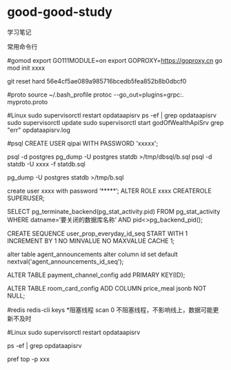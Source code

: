 # good-good-study

学习笔记


常用命令行

#gomod
export GO111MODULE=on
export GOPROXY=https://goproxy.cn
go mod init xxxx

git reset hard   56e4cf5ae089a985716bcedb5fea852b8b0dbcf0

#proto
source  ~/.bash_profile 
 protoc --go_out=plugins=grpc:. myproto.proto
 
#Linux
sudo  supervisorctl restart opdataapisrv
ps -ef | grep opdataapisrv
sudo supervisorctl update
sudo supervisorctl start godOfWealthApiSrv
grep "err" opdataapisrv.log

#psql
CREATE USER qipai WITH PASSWORD 'xxxxx';

psql -d postgres
pg_dump -U postgres statdb >/tmp/dbsql/b.sql
psql -d statdb -U xxxx  -f statdb.sql

pg_dump -U postgres statdb >/tmp/b.sql

create user  xxxx with password ‘*****’;
ALTER ROLE xxxx CREATEROLE SUPERUSER; 

SELECT pg_terminate_backend(pg_stat_activity.pid)
FROM pg_stat_activity
WHERE datname=‘要关闭的数据库名称’ AND pid<>pg_backend_pid();

CREATE SEQUENCE user_prop_everyday_id_seq
    START WITH 1 
    INCREMENT BY 1 
    NO MINVALUE 
    NO MAXVALUE 
    CACHE 1; 
    
alter table agent_announcements alter column id set default nextval('agent_announcements_id_seq'); 

ALTER TABLE payment_channel_config add PRIMARY KEY(ID);

ALTER TABLE room_card_config ADD COLUMN price_meal jsonb NOT NULL;

#redis
redis-cli
keys *阻塞线程 
scan 0 不阻塞线程，不影响线上，数据可能更新不及时

#Linux
sudo  supervisorctl restart opdataapisrv

ps -ef | grep opdataapisrv

pref top -p xxx
